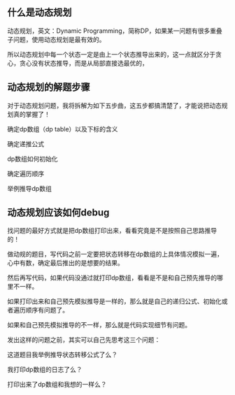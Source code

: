 ## 什么是动态规划

动态规划，英文：Dynamic Programming，简称DP，如果某一问题有很多重叠子问题，使用动态规划是最有效的。

所以动态规划中每一个状态一定是由上一个状态推导出来的，这一点就区分于贪心，贪心没有状态推导，而是从局部直接选最优的，

## 动态规划的解题步骤

对于动态规划问题，我将拆解为如下五步曲，这五步都搞清楚了，才能说把动态规划真的掌握了！

确定dp数组（dp table）以及下标的含义

确定递推公式

dp数组如何初始化

确定遍历顺序

举例推导dp数组

## 动态规划应该如何debug

找问题的最好方式就是把dp数组打印出来，看看究竟是不是按照自己思路推导的！

做动规的题目，写代码之前一定要把状态转移在dp数组的上具体情况模拟一遍，心中有数，确定最后推出的是想要的结果。

然后再写代码，如果代码没通过就打印dp数组，看看是不是和自己预先推导的哪里不一样。

如果打印出来和自己预先模拟推导是一样的，那么就是自己的递归公式、初始化或者遍历顺序有问题了。

如果和自己预先模拟推导的不一样，那么就是代码实现细节有问题。

发出这样的问题之前，其实可以自己先思考这三个问题：

这道题目我举例推导状态转移公式了么？

我打印dp数组的日志了么？

打印出来了dp数组和我想的一样么？

